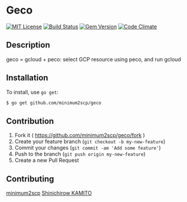 # Geco

[![MIT License](http://img.shields.io/badge/license-MIT-blue.svg?style=flat)](LICENSE.txt)
[![Build Status](https://travis-ci.org/minimum2scp/geco.svg)](https://travis-ci.org/minimum2scp/geco)
[![Gem Version](https://badge.fury.io/rb/geco.svg)](http://badge.fury.io/rb/geco)
[![Code Climate](https://codeclimate.com/github/minimum2scp/geco/badges/gpa.svg)](https://codeclimate.com/github/minimum2scp/geco)

## Description
 
geco = gcloud + peco: select GCP resource using peco, and run gcloud

## Installation

To install, use `go get`:

```bash
$ go get github.com/minimum2scp/geco
```

## Contribution

1. Fork it ( https://github.com/minimum2scp/geco/fork )
2. Create your feature branch (`git checkout -b my-new-feature`)
3. Commit your changes (`git commit -am 'Add some feature'`)
4. Push to the branch (`git push origin my-new-feature`)
5. Create a new Pull Request

## Contributing

[minimum2scp](https://github.com/minimum2scp)
[Shinichirow KAMITO](https://github.com/kamito)
